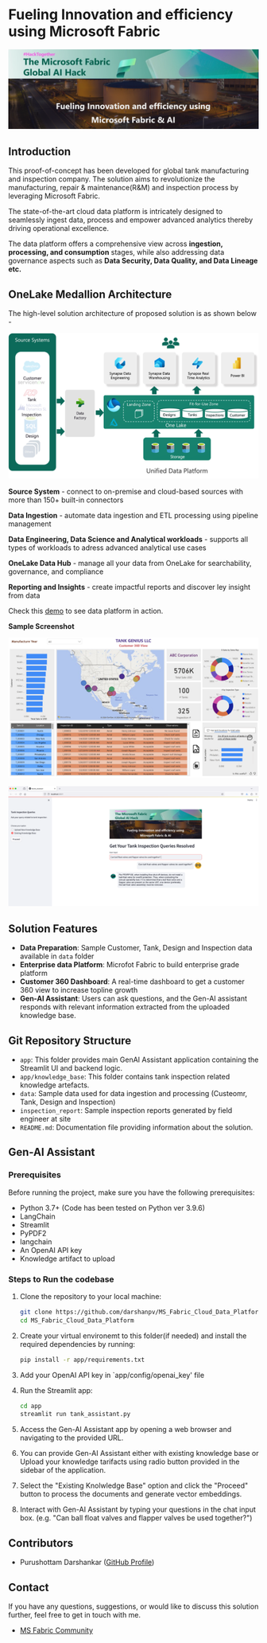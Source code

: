 # Fueling Innovation and efficiency using Microsoft Fabric
![The solution Banner](./images/header.png)

## Introduction

This proof-of-concept has been developed for global tank manufacturing and inspection company. The solution aims to revolutionize the manufacturing, repair & maintenance(R&M) and inspection process by leveraging Microsoft Fabric.

The state-of-the-art cloud data platform is intricately designed to seamlessly ingest data, process and empower advanced analytics thereby driving operational excellence.

The data platform offers a comprehensive view across **ingestion, processing, and consumption** stages, while also addressing data governance aspects such as **Data Security, Data Quality, and Data Lineage etc.**

## OneLake Medallion Architecture

The high-level solution architecture of proposed solution is as shown below -

![The solution architecture](./images/architecture.png)

**Source System**  - connect to on-premise and cloud-based sources with more than 150+ built-in connectors

**Data Ingestion** - automate data ingestion and ETL processing using pipeline management

**Data Engineering, Data Science and Analytical workloads** - supports all types of workloads to adress advanced analytical use cases

**OneLake Data Hub** - manage all your data from OneLake for searchability, governance, and compliance

**Reporting and Insights** - create impactful reports and discover ley insight from data

Check this [demo](https://youtu.be/wU65mxBvzw4) to see data platform in action.

**Sample Screenshot**

![Customer 360 dashboard](./images/dashboard.png "Customer 360 Dashboard") 

![Tank Gen-AI Assistant](./images/gen_ai_assistant.png "Gen-AI Assistant using OpenAI")

## Solution Features

- **Data Preparation**: Sample Customer, Tank, Design and Inspection data available in `data` folder
- **Enterprise data Platform**: Microfot Fabric to build enterprise grade platform
- **Customer 360 Dashboard**: A real-time dashboard to get a customer 360 view to increase topline growth
- **Gen-AI Assistant**: Users can ask questions, and the Gen-AI assistant responds with relevant information extracted from the uploaded knowledge base.

## Git Repository Structure

- `app`: This folder provides main GenAI Assistant application containing the Streamlit UI and backend logic.
- `app/knowledge_base`: This folder contains tank inspection related knowledge artefacts.
- `data`: Sample data used for data ingestion and processing (Custeomr, Tank, Design and Inspection)
- `inspection_report`: Sample inspection reports generated by field engineer at site
- `README.md`: Documentation file providing information about the solution.

## Gen-AI Assistant

### Prerequisites

Before running the project, make sure you have the following prerequisites:

- Python 3.7+ (Code has been tested on Python ver 3.9.6)
- LangChain
- Streamlit
- PyPDF2
- langchain
- An OpenAI API key
- Knowledge artifact to upload

### Steps to Run the codebase

1. Clone the repository to your local machine:

   ```bash
   git clone https://github.com/darshanpv/MS_Fabric_Cloud_Data_Platform.git
   cd MS_Fabric_Cloud_Data_Platform
   ```

2. Create your virtual environemt to this folder(if needed) and install the required dependencies by running:
   ```bash
   pip install -r app/requirements.txt
   ```

3. Add your OpenAI API key in `app/config/openai_key' file

4. Run the Streamlit app:
   ```bash
   cd app
   streamlit run tank_assistant.py
   ```

5. Access the Gen-AI Assistant app by opening a web browser and navigating to the provided URL.

6. You can provide Gen-AI Assistant either with existing knowledge base or Upload your knowledge tarifacts using radio button provided in the sidebar of the application.

7. Select the "Existing Knolwledge Base" option and click the "Proceed" button to process the documents and generate vector embeddings.

8. Interact with Gen-AI Assistant by typing your questions in the chat input box. (e.g. "Can ball float valves and flapper valves be used together?")


## Contributors

- Purushottam Darshankar ([GitHub Profile](https://github.com/darshanpv))

## Contact

If you have any questions, suggestions, or would like to discuss this solution further, feel free to get in touch with me.

- [MS Fabric Community](https://community.fabric.microsoft.com/t5/user/viewprofilepage/user-id/685305)
